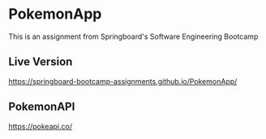 # PokemonApp

This is an assignment from Springboard's Software Engineering Bootcamp

## Live Version
https://springboard-bootcamp-assignments.github.io/PokemonApp/

## PokemonAPI

https://pokeapi.co/
